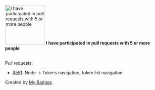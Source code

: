 <img src="https://my-badges.github.io/my-badges/pr-collaboration-5.png" alt="I have participated in pull requests with 5 or more people" title="I have participated in pull requests with 5 or more people" width="128">
<strong>I have participated in pull requests with 5 or more people</strong>
<br><br>

Pull requests:

- <a href="https://github.com/jscs-dev/node-jscs/pull/551">#551</a>: Node -> Tokens navigation, token list navigation


Created by <a href="https://github.com/my-badges/my-badges">My Badges</a>